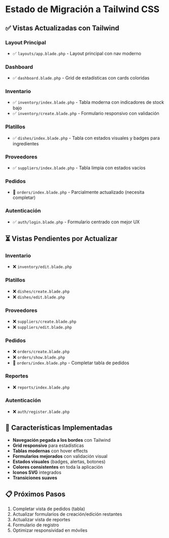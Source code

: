 # Estado de Migración a Tailwind CSS

## ✅ Vistas Actualizadas con Tailwind

### Layout Principal
- ✅ `layouts/app.blade.php` - Layout principal con nav moderno

### Dashboard
- ✅ `dashboard.blade.php` - Grid de estadísticas con cards coloridas

### Inventario
- ✅ `inventory/index.blade.php` - Tabla moderna con indicadores de stock bajo
- ✅ `inventory/create.blade.php` - Formulario responsivo con validación

### Platillos
- ✅ `dishes/index.blade.php` - Tabla con estados visuales y badges para ingredientes

### Proveedores
- ✅ `suppliers/index.blade.php` - Tabla limpia con estados vacíos

### Pedidos
- 🔄 `orders/index.blade.php` - Parcialmente actualizado (necesita completar)

### Autenticación
- ✅ `auth/login.blade.php` - Formulario centrado con mejor UX

## ⏳ Vistas Pendientes por Actualizar

### Inventario
- ❌ `inventory/edit.blade.php`

### Platillos
- ❌ `dishes/create.blade.php`
- ❌ `dishes/edit.blade.php`

### Proveedores
- ❌ `suppliers/create.blade.php`
- ❌ `suppliers/edit.blade.php`

### Pedidos
- ❌ `orders/create.blade.php`
- ❌ `orders/show.blade.php`
- 🔄 `orders/index.blade.php` - Completar tabla de pedidos

### Reportes
- ❌ `reports/index.blade.php`

### Autenticación
- ❌ `auth/register.blade.php`

## 🎨 Características Implementadas

- **Navegación pegada a los bordes** con Tailwind
- **Grid responsivo** para estadísticas
- **Tablas modernas** con hover effects
- **Formularios mejorados** con validación visual
- **Estados visuales** (badges, alertas, botones)
- **Colores consistentes** en toda la aplicación
- **Iconos SVG** integrados
- **Transiciones suaves**

## 📋 Próximos Pasos

1. Completar vista de pedidos (tabla)
2. Actualizar formularios de creación/edición restantes
3. Actualizar vista de reportes
4. Formulario de registro
5. Optimizar responsividad en móviles